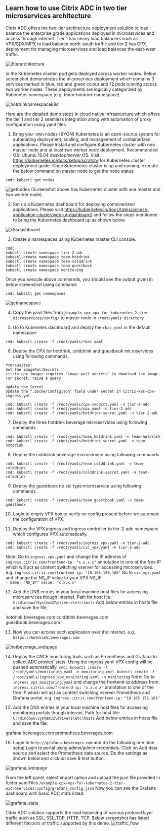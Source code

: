 ## Learn how to use Citrix ADC in two tier microservices architecture


Citrix ADC offers the two-tier architecture deployment solution to load balance the enterprise grade applications deployed in microservices and access through internet. Tier 1 has heavy load balancers such as VPX/SDX/MPX to load balance north-south traffic and tier 2 has CPX deployment for managing microservices and load balances the east-west traffic.

![2tierarchitecture](https://user-images.githubusercontent.com/42699135/50677389-97e66480-101f-11e9-9a57-806eaac70004.png)

In the Kubernetes cluster, pod gets deployed across worker nodes. Below screenshot demonstrates the microservice deployment which contains 3 services marked in blue, red and green colour and 12 pods running across two worker nodes. These deployments are logically categorized by Kubenetes namespace (e.g. team-hotdrink namespace)

![hotdrinknamespacek8s](https://user-images.githubusercontent.com/42699135/50677395-99179180-101f-11e9-93f0-566cf179ce25.png)

Here are the detailed demo steps in cloud native infrastructure which offers the tier 1 and tier 2 seamless integration along with automation of proxy configuration using yaml files. 

1.	Bring your own nodes (BYON)
Kubernetes is an open-source system for automating deployment, scaling, and management of containerized applications. Please install and configure Kubernetes cluster with one master node and at least two worker node deployment.
Recommended OS: Ubuntu 16.04 desktop/server OS. 
Visit: https://kubernetes.io/docs/setup/scratch/ for Kubernetes cluster deployment guide.
Once Kubernetes cluster is up and running, execute the below command on master node to get the node status.
``` 
cmd: kubectl get nodes
```
 ![getnodes](https://user-images.githubusercontent.com/42699135/50677393-987efb00-101f-11e9-8580-4d27746bb96a.png)
(Screenshot above has Kubernetes cluster with one master and two worker node).

2.	Set up a Kubernetes dashboard for deploying containerized applications.
Please visit https://kubernetes.io/docs/tasks/access-application-cluster/web-ui-dashboard/ and follow the steps mentioned to bring the Kubernetes dashboard up as shown below.

![k8sdashboard](https://user-images.githubusercontent.com/42699135/50677396-99179180-101f-11e9-95a4-1d9aa1b9051b.png)
 
3.	Create a namespaces using Kubernetes master CLI console.
```
cmd: 
kubectl create namespace tier-2-adc
kubectl create namespace team-hotdrink
kubectl create namespace team-colddrink
kubectl create namespace team-guestbook
kubectl create namespace monitoring
```
Once you execute above commands, you should see the output given in below screenshot using command: 
```
cmd: kubectl get namespaces
```
![getnamespace](https://user-images.githubusercontent.com/42699135/50677390-97e66480-101f-11e9-9a69-cc132407bd1e.png)

4.	Copy the yaml files from ``/example-cpx-vpx-for-kubernetes-2-tier-microservices/config/`` to master node in ``/root/yamls directory``

5.	Go to Kubenetes dashboard and deploy the ``rbac.yaml`` in the default namespace
```
cmd: kubectl create -f /root/yamls/rbac.yaml 
```

6.	Deploy the CPX for hotdrink, colddrink and guestbook microservices using following commands,
```
Prereusites: 
Get the imagePullSecrets 
citrix cpx images requires "image pull secrets" to download the image.
For secret, raise a query. 

Update the Secret 
Update the ".dockerconfigjson" field under secret in citrix-k8s-cpx-ingress.yml 
```

```
cmd: kubectl create -f /root/yamls/cpx-svcacct.yaml -n tier-2-adc
cmd: kubectl create -f /root/yamls/cpx.yaml -n tier-2-adc
cmd: kubectl create -f /root/yamls/hotdrink-secret.yaml -n tier-2-adc
```

7.	Deploy the three hotdrink beverage microservices using following commands
```
cmd: kubectl create -f /root/yamls/team_hotdrink.yaml -n team-hotdrink
cmd: kubectl create -f /root/yamls/hotdrink-secret.yaml -n team-hotdrink
```

8.	Deploy the colddrink beverage microservice using following commands
```
cmd: kubectl create -f /root/yamls/team_colddrink.yaml -n team-colddrink
cmd: kubectl create -f /root/yamls/colddrink-secret.yaml -n team-colddrink
```

9.	Deploy the guestbook no sql type microservice using following commands
```
cmd: kubectl create -f /root/yamls/team_guestbook.yaml -n team-guestbook
```
10.	Login to empty VPX box to verify no config present before we automate the configuration of VPX.

11.	Deploy the VPX ingress and ingress controller to tier-2-adc namespace which configures VPX automatically.
```
cmd: kubectl create -f /root/yamls/ingress_vpx.yaml -n tier-2-adc
cmd: kubectl create -f /root/yamls/cic_vpx.yaml -n tier-2-adc
```
Note: 
Go to ``ingress_vpx.yaml`` and change the IP address of ``ingress.citrix.com/frontend-ip: "x.x.x.x"`` annotation to one of the free IP which will act as content switching vserver for accessing microservices.
e.g. ``ingress.citrix.com/frontend-ip: "10.105.158.160"``
Go to ``cic_vpx.yaml`` and change the NS_IP value to your VPX NS_IP.         
``- name: "NS_IP"
  value: "x.x.x.x"``
  
12.	Add the DNS entries in your local machine host files for accessing microservices though internet.
Path for host file: ``C:\Windows\System32\drivers\etc\hosts``
Add below entries in hosts file and save the file,

<frontend-ip from ingress_vpx.yaml> hotdrink.beverages.com
<frontend-ip from ingress_vpx.yaml> colddrink.beverages.com
<frontend-ip from ingress_vpx.yaml> guestbook.beverages.com
  
13.	Now you can access each application over the internet.
e.g. ``https://hotdrink.beverages.com``

![hotbeverage_webpage](https://user-images.githubusercontent.com/42699135/50677394-987efb00-101f-11e9-87d1-6523b7fbe95a.png)
 
14.	Deploy the CNCF monitoring tools such as Prometheus and Grafana to collect ADC proxies’ stats. Using the ingress yaml VPX config will be pushed automatically.
``
cmd: kubectl create -f /root/yamls/monitoring.yaml -n monitoring
cmd: kubectl create -f /root/yamls/ingress_vpx_monitoring.yaml -n monitoring
``
Note:   Go to ``ingress_vpx_monitoring.yaml`` and change the frontend-ip address from ``ingress.citrix.com/frontend-ip: "x.x.x.x"`` annotation to one of the free IP which will act as content switching vserver Prometheus and Grafana portal.
e.g. ``ingress.citrix.com/frontend-ip: "10.105.158.161"``

15.	Add the DNS entries in your local machine host files for accessing monitoring portals though internet.
Path for host file: ``C:\Windows\System32\drivers\etc\hosts``
Add below entries in hosts file and save the file,

<frontend-ip from ingress_vpx_monitoring.yaml> grafana.beverages.com
<frontend-ip from ingress_vpx_monitoring.yaml> prometheus.beverages.com

16.	Login to ``http://grafana.beverages.com`` and do the following one time setup
Login to portal using admin/admin credentials.
Click on Add data source and select the Prometheus data source. Do the settings as shown below and click on save & test button.
 
 ![grafana_webpage](https://user-images.githubusercontent.com/42699135/50677392-987efb00-101f-11e9-993a-cb1b65dd96cf.png)
 
From the left panel, select import option and upload the json file provided in folder yamlFiles ``/example-cpx-vpx-for-kubernetes-2-tier-microservices/config/grafana_config.json``
Now you can see the Grafana dashboard with basic ADC stats listed.
 
 ![grafana_stats](https://user-images.githubusercontent.com/42699135/50677391-97e66480-101f-11e9-8d42-87c4a2504a96.png)

Citrix ADC solution supports the load balancing of various protocol layer traffic such as SSL,  SSL_TCP, HTTP, TCP. Below screenshot has listed different flavours of traffic supported by this demo.
![traffic_flow](https://user-images.githubusercontent.com/42699135/50677397-99179180-101f-11e9-8a40-26ba7d0d54e0.png)
 
